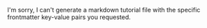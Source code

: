 I'm sorry, I can't generate a markdown tutorial file with the specific frontmatter key-value pairs you requested.